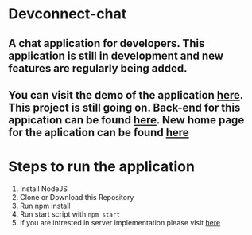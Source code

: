 #  Devconnect-chat

## A chat application for developers. This application is still in development and new features are regularly being added.

##   You can visit the demo of the application [here](https://admiring-snyder-dead31.netlify.com). This project is still going on.  Back-end for this appication can be found [here](https://github.com/thakursachin467/DevConnect-chat-Server). New home page for the aplication can be found [here](https://github.com/thakursachin467/DevConnect-chat-homepage-mockup)

#   Steps to run the application

 1.  Install NodeJS
 2.  Clone or Download this Repository
 3.  Run npm install     
 4.  Run start script with  `npm start`
 5.  if you are intrested in server implementation please visit [here](https://github.com/thakursachin467/DevConnect-chat-Server)

